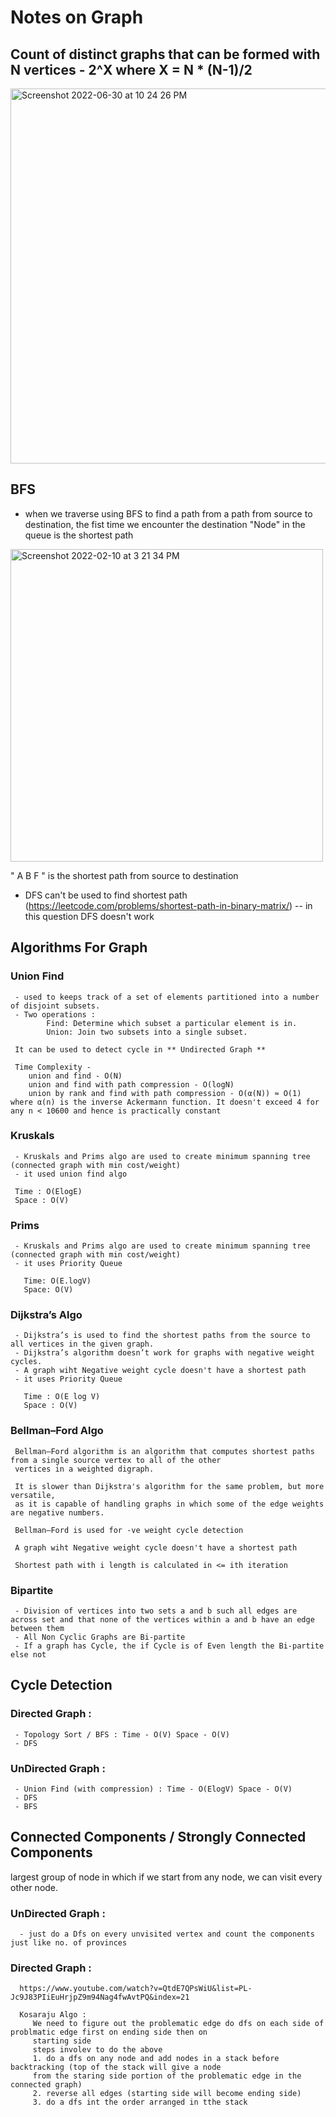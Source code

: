 # Notes on Graph

## Count of distinct graphs that can be formed with N vertices - 2^X where X = N * (N-1)/2

<img width="600" alt="Screenshot 2022-06-30 at 10 24 26 PM" src="https://user-images.githubusercontent.com/56363090/176734380-474204b0-e6f8-4104-b538-9c4224bf35e2.png">


## BFS

- when we traverse using BFS to find a path from a path from source to destination, the fist time we encounter the destination "Node" in the queue is the shortest path


<img width="500" alt="Screenshot 2022-02-10 at 3 21 34 PM" src="https://user-images.githubusercontent.com/56363090/153381975-d5d618e5-d4ad-4ba4-958c-17d0ab5d0687.png">


" A B F " is the shortest path from source to destination

- DFS can't be used to find shortest path (https://leetcode.com/problems/shortest-path-in-binary-matrix/) -- in this question DFS doesn't work

## Algorithms For Graph
   
   ### Union Find
     - used to keeps track of a set of elements partitioned into a number of disjoint subsets. 
     - Two operations : 
            Find: Determine which subset a particular element is in.
            Union: Join two subsets into a single subset. 

     It can be used to detect cycle in ** Undirected Graph **

     Time Complexity - 
        union and find - O(N)
        union and find with path compression - O(logN)
        union by rank and find with path compression - O(α(N)) ≈ O(1)  where α(n) is the inverse Ackermann function. It doesn't exceed 4 for any n < 10600 and hence is practically constant

   ### Kruskals
     - Kruskals and Prims algo are used to create minimum spanning tree (connected graph with min cost/weight)
     - it used union find algo
      
     Time : O(ElogE)
     Space : O(V)

   ### Prims
     - Kruskals and Prims algo are used to create minimum spanning tree (connected graph with min cost/weight)
     - it uses Priority Queue

       Time: O(E.logV)
       Space: O(V)

   ### Dijkstra’s Algo
     - Dijkstra’s is used to find the shortest paths from the source to all vertices in the given graph.
     - Dijkstra’s algorithm doesn’t work for graphs with negative weight cycles. 
     - A graph wiht Negative weight cycle doesn't have a shortest path
     - it uses Priority Queue

       Time : O(E log V) 
       Space : O(V)

   ### Bellman–Ford Algo
     Bellman–Ford algorithm is an algorithm that computes shortest paths from a single source vertex to all of the other 
     vertices in a weighted digraph. 
     
     It is slower than Dijkstra's algorithm for the same problem, but more versatile, 
     as it is capable of handling graphs in which some of the edge weights are negative numbers.

     Bellman–Ford is used for -ve weight cycle detection
     
     A graph wiht Negative weight cycle doesn't have a shortest path
     
     Shortest path with i length is calculated in <= ith iteration

   ### Bipartite
     - Division of vertices into two sets a and b such all edges are across set and that none of the vertices within a and b have an edge between them
     - All Non Cyclic Graphs are Bi-partite
     - If a graph has Cycle, the if Cycle is of Even length the Bi-partite else not

## Cycle Detection
   
   ### Directed Graph :
     - Topology Sort / BFS : Time - O(V) Space - O(V)
     - DFS

   ### UnDirected Graph :

     - Union Find (with compression) : Time - O(ElogV) Space - O(V)
     - DFS 
     - BFS
    
## Connected Components / Strongly Connected Components
   
   largest group of node in which if we start from any node, we can visit every other node.
   
   ### UnDirected Graph :
   
      - just do a Dfs on every unvisited vertex and count the components just like no. of provinces
   
   ### Directed Graph :
   
      https://www.youtube.com/watch?v=QtdE7QPsWiU&list=PL-Jc9J83PIiEuHrjpZ9m94Nag4fwAvtPQ&index=21
      
      Kosaraju Algo :
         We need to figure out the problematic edge do dfs on each side of problmatic edge first on ending side then on 
         starting side
         steps involev to do the above
         1. do a dfs on any node and add nodes in a stack before backtracking (top of the stack will give a node 
         from the staring side portion of the problematic edge in the  connected graph)
         2. reverse all edges (starting side will become ending side)
         3. do a dfs int the order arranged in tthe stack
      


    
